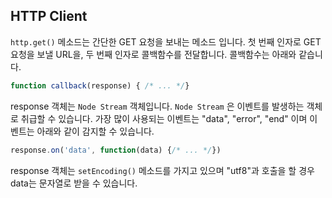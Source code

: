 ## HTTP Client

`http.get()` 메소드는 간단한 GET 요청을 보내는 메소드 입니다. 첫 번째 인자로 GET 요청을 보낼 URL을, 두 번째 인자로 콜백함수를 전달합니다. 콜백함수는 아래와 같습니다.

```javascript
function callback(response) { /* ... */}
```

response 객체는 `Node Stream` 객체입니다. `Node Stream` 은 이벤트를 발생하는 객체로 취급할 수 있습니다. 가장 많이 사용되는 이벤트는 "data", "error", "end" 이며 이벤트는 아래와 같이 감지할 수 있습니다.

```javascript
response.on('data', function(data) {/* ... */})
```

response 객체는 `setEncoding()` 메소드를 가지고 있으며 "utf8"과 호출을 할 경우 data는 문자열로 받을 수 있습니다.